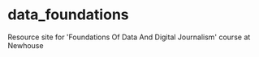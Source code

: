 # data_foundations
Resource site for 'Foundations Of Data And Digital Journalism' course at Newhouse

